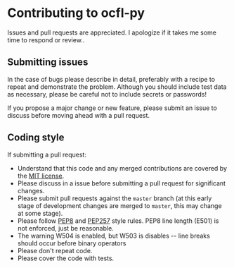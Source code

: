 # Contributing to ocfl-py

Issues and pull requests are appreciated. I apologize if it takes me some time to respond or review..

## Submitting issues

In the case of bugs please describe in detail, preferably with a recipe to repeat and demonstrate the problem. Although you should include test data as necessary, please be careful not to include secrets or passwords!

If you propose a major change or new feature, please submit an issue to discuss before moving ahead with a pull request.

## Coding style

If submitting a pull request:

   * Understand that this code and any merged contributions are covered by the [MIT license](LICENSE.txt).
   * Please discuss in a issue before submitting a pull request for significant changes.
   * Please submit pull requests against the `master` branch (at this early stage of development changes are merged to `master`, this may change at some stage).
   * Please follow [PEP8](https://www.python.org/dev/peps/pep-0008/) and [PEP257](https://www.python.org/dev/peps/pep-0257/) style rules. PEP8 line length (E501) is not enforced, just be reasonable.
   * The warning W504 is enabled, but W503 is disables -- line breaks should occur before binary operators
   * Please don't repeat code.
   * Please cover the code with tests.
